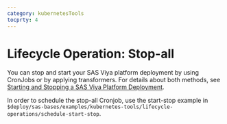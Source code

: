 ```yaml
---
category: kubernetesTools
tocprty: 4
---
```


# Lifecycle Operation: Stop-all

You can stop and start your SAS Viya platform deployment by using CronJobs or by applying transformers. For details about both methods, see [Starting and Stopping a SAS Viya Platform Deployment](http://documentation.sas.com/doc/en/itopscdc/default/itopssrv/n0pwhguy22yhe0n1d7pgi63mf6pb.htm#p17xfmmjjkma1dn1b5dcx3e5ejxq).

In order to schedule the stop-all Cronjob, use the start-stop example in `$deploy/sas-bases/examples/kubernetes-tools/lifecycle-operations/schedule-start-stop`.

